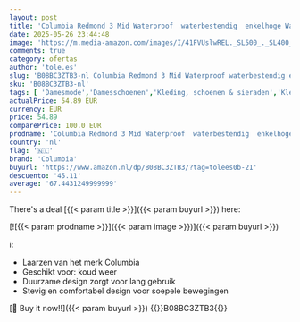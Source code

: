 ```yaml
---
layout: post
title: 'Columbia Redmond 3 Mid Waterproof  waterbestendig  enkelhoge Wandelschoenen voor Dames  Grijs  Steam/Red Coral   40.5 EU'
date: 2025-05-26 23:44:48
image: 'https://m.media-amazon.com/images/I/41FVUslwREL._SL500_._SL400_.jpg'
comments: true
category: ofertas
author: 'tole.es'
slug: 'B08BC3ZTB3-nl Columbia Redmond 3 Mid Waterproof waterbestendig enkelhoge...'
sku: 'B08BC3ZTB3-nl'
tags: [ 'Damesmode','Damesschoenen','Kleding, schoenen & sieraden','Kleding, schoenen en sieraden','Trainings- & outdoorschoenen dames','Trekking- & hikingschoeisel dames','Wandelschoenen dames','columbia','🇳🇱', ]
actualPrice: 54.89 EUR
currency: EUR
price: 54.89
comparePrice: 100.0 EUR
prodname: 'Columbia Redmond 3 Mid Waterproof  waterbestendig  enkelhoge Wandelschoenen voor Dames  Grijs  Steam/Red Coral   40.5 EU'
country: 'nl'
flag: '🇳🇱'
brand: 'Columbia'
buyurl: 'https://www.amazon.nl/dp/B08BC3ZTB3/?tag=tolees0b-21'
descuento: '45.11'
average: '67.4431249999999'
---
```


There's a deal [{{< param title >}}]({{< param buyurl >}})  here:

[![{{< param prodname >}}]({{< param image >}})]({{< param buyurl >}})

ℹ️:

- Laarzen van het merk Columbia
- Geschikt voor: koud weer
- Duurzame design zorgt voor lang gebruik
- Stevig en comfortabel design voor soepele bewegingen

[🛒 Buy it now!!]({{< param buyurl >}})
{{<world>}}B08BC3ZTB3{{</world>}}
